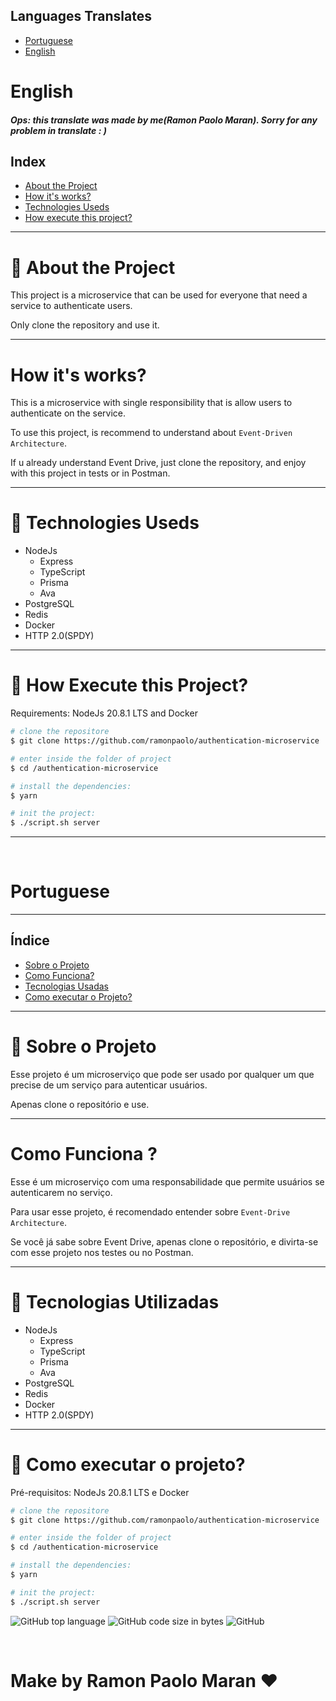 ## Languages Translates
- [Portuguese](#portuguese)
- [English](#english)

<div id="english" />

# English

##### Ops: this translate was made by me(Ramon Paolo Maran). Sorry for any problem in translate : )

## Index
- [About the Project](#abouttheproject-english)
- [How it's works?](#howwork-english)
- [Technologies Useds](#technologiesuseds-english)
- [How execute this project?](#howexecute-english)

---

<div id="abouttheproject-english"/>

# 📑 About the Project

This project is a microservice that can be used for everyone that need a service to authenticate users.

Only clone the repository and use it.

---

<div id="howwork-english"/>

# How it's works?

This is a microservice with single responsibility that is allow users to authenticate on the service.

To use this project, is recommend to understand about `Event-Driven Architecture`.

If u already understand Event Drive, just clone the repository, and enjoy with this project in tests or in Postman.

---
<div id="technologiesuseds-english"/>

# 🚀 Technologies Useds
- NodeJs
  - Express
  - TypeScript
  - Prisma
  - Ava
- PostgreSQL
- Redis
- Docker
- HTTP 2.0(SPDY)

---
<div id="howexecute-english"/>

# 📁 How Execute this Project?
Requirements: NodeJs 20.8.1 LTS and Docker

```bash
# clone the repositore
$ git clone https://github.com/ramonpaolo/authentication-microservice

# enter inside the folder of project
$ cd /authentication-microservice

# install the dependencies:
$ yarn

# init the project:
$ ./script.sh server
```

---
</br>

<div id="portuguese" />

# Portuguese

---

## Índice
- [Sobre o Projeto](#abouttheproject-portuguese)
- [Como Funciona?](#howwork-portuguese)
- [Tecnologias Usadas](#technologiesuseds-portuguese)
- [Como executar o Projeto?](#howexecute-portuguese)

---

<div id="abouttheproject-portuguese"/>

# 📑 Sobre o Projeto

Esse projeto é um microserviço que pode ser usado por qualquer um que precise de um serviço para autenticar usuários.

Apenas clone o repositório e use.

---

<div id="howwork-portuguese"/>

# Como Funciona ?

Esse é um microserviço com uma responsabilidade que permite usuários se autenticarem no serviço.

Para usar esse projeto, é recomendado entender sobre `Event-Drive Architecture`.

Se você já sabe sobre Event Drive, apenas clone o repositório, e divirta-se com esse projeto nos testes ou no Postman.

---
<div id="technologiesuseds-portuguese"/>

# 🚀 Tecnologias Utilizadas
- NodeJs
  - Express
  - TypeScript
  - Prisma
  - Ava
- PostgreSQL
- Redis
- Docker
- HTTP 2.0(SPDY)

---
<div id="howexecute-portuguese"/>

# 📁 Como executar o projeto?
Pré-requisitos: NodeJs 20.8.1 LTS e Docker

```bash
# clone the repositore
$ git clone https://github.com/ramonpaolo/authentication-microservice

# enter inside the folder of project
$ cd /authentication-microservice

# install the dependencies:
$ yarn

# init the project:
$ ./script.sh server
```

![GitHub top language](https://img.shields.io/github/languages/top/ramonpaolo/authentication-microservice)
![GitHub code size in bytes](https://img.shields.io/github/languages/code-size/ramonpaolo/authentication-microservice)
![GitHub](https://img.shields.io/github/license/ramonpaolo/authentication-microservice)

<br/>

# Make by Ramon Paolo Maran &#10084;